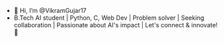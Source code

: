 - 👋 Hi, I’m @VikramGujar17
-  B.Tech AI student | Python, C, Web Dev | Problem solver | Seeking collaboration | Passionate about AI's impact | Let's connect & innovate! 🚀 
<!---
VikramGujar17/VikramGujar17 is a ✨ special ✨ repository because its `README.md` (this file) appears on your GitHub profile.
You can click the Preview link to take a look at your changes.
--->
